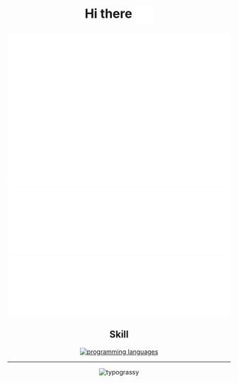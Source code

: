 <div align="center">

# Hi there <img src="./icons/hi.svg" alt="👋" align="top" height="41">

![](./metrics/isocalendar.svg)
![](./metrics/followup.svg)
![](./metrics/topics.svg)

## Skill

[![programming languages](https://skillicons.dev/icons?perline=15&theme=light&i=nodejs,js,ts,py,md,docker,git,githubactions)](https://skillicons.dev)

---

![typograssy](https://typograssy.deno.dev/api?text=%E3%81%AA%E3%82%93%E3%81%A8%E3%81%8B%E3%81%AA%E3%82%8C%E3%83%BC%EF%BC%81)

</div>
